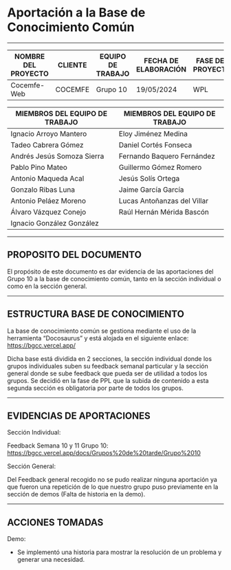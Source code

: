 # Aportación a la Base de Conocimiento Común

****
| NOMBRE DEL PROYECTO | CLIENTE  | EQUIPO DE TRABAJO | FECHA DE ELABORACIÓN | FASE DEL PROYECTO |
|---------------------|----------|-------------------|----------------------|-------------------|
| Cocemfe-Web         | COCEMFE  | Grupo 10          | 19/05/2024           | WPL           |


| MIEMBROS DEL EQUIPO DE TRABAJO | MIEMBROS DEL EQUIPO DE TRABAJO |
|--------------------------------|--------------------------------|
| Ignacio Arroyo Mantero         | Eloy Jiménez Medina            |
| Tadeo Cabrera Gómez            | Daniel Cortés Fonseca          |
| Andrés Jesús Somoza Sierra     | Fernando Baquero Fernández     |
| Pablo Pino Mateo               | Guillermo Gómez Romero         |
| Antonio Maqueda Acal           | Jesús Solís Ortega             |
| Gonzalo Ribas Luna             | Jaime García García            |
| Antonio Peláez Moreno          | Lucas Antoñanzas del Villar    |
| Álvaro Vázquez Conejo          | Raúl Hernán Mérida Bascón      |
| Ignacio González González      |                                |

****

## PROPOSITO DEL DOCUMENTO 
El propósito de este documento es dar evidencia de las aportaciones del Grupo 10 a la base de conocimiento común, tanto en la sección individual o como en la sección general. 

***

## ESTRUCTURA BASE DE CONOCIMIENTO 
La base de conocimiento común se gestiona mediante el uso de la herramienta “Docosaurus” y está alojada en el siguiente enlace: https://bgcc.vercel.app/ 

Dicha base está dividida en 2 secciones, la sección individual donde los grupos individuales suben su feedback semanal particular y la sección general donde se sube feedback que pueda ser de utilidad a todos los grupos. Se decidió en la fase de PPL que la subida de contenido a esta segunda sección es obligatoria por parte de todos los grupos.
***

## EVIDENCIAS DE APORTACIONES 
Sección Individual: 

Feedback Semana 10 y 11 Grupo 10: https://bgcc.vercel.app/docs/Grupos%20de%20tarde/Grupo%2010


Sección General:

Del Feedback general recogido no se pudo realizar ninguna aportación ya que fueron una repetición de lo que nuestro grupo puso previamente en la sección de demos (Falta de historia en la demo).

***

## ACCIONES TOMADAS 
Demo: 
- Se implementó una historia para mostrar la resolución de un problema y generar una necesidad.

